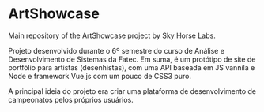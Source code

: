# ArtShowcase
Main repository of the ArtShowcase project by Sky Horse Labs.

Projeto desenvolvido durante o 6º semestre do curso de Análise e Desenvolvimento de Sistemas da Fatec. 
Em suma, é um protótipo de site de portfólio para artistas (desenhistas), com uma API baseada em JS vannila e Node
e framework Vue.js com um pouco de CSS3 puro.

A principal ideia do projeto era criar uma plataforma de desenvolvimento de campeonatos pelos próprios usuários. 
